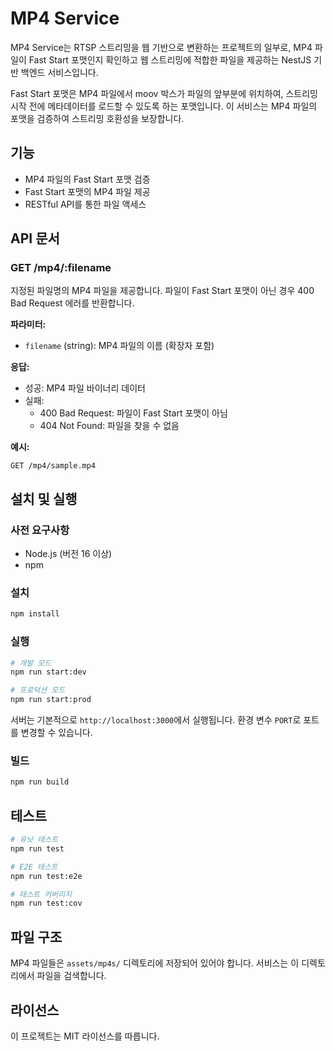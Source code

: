# MP4 Service

MP4 Service는 RTSP 스트리밍을 웹 기반으로 변환하는 프로젝트의 일부로, MP4 파일이 Fast Start 포맷인지 확인하고 웹 스트리밍에 적합한 파일을 제공하는 NestJS 기반 백엔드 서비스입니다.

Fast Start 포맷은 MP4 파일에서 moov 박스가 파일의 앞부분에 위치하여, 스트리밍 시작 전에 메타데이터를 로드할 수 있도록 하는 포맷입니다. 이 서비스는 MP4 파일의 포맷을 검증하여 스트리밍 호환성을 보장합니다.

## 기능

- MP4 파일의 Fast Start 포맷 검증
- Fast Start 포맷의 MP4 파일 제공
- RESTful API를 통한 파일 액세스

## API 문서

### GET /mp4/:filename

지정된 파일명의 MP4 파일을 제공합니다. 파일이 Fast Start 포맷이 아닌 경우 400 Bad Request 에러를 반환합니다.

**파라미터:**
- `filename` (string): MP4 파일의 이름 (확장자 포함)

**응답:**
- 성공: MP4 파일 바이너리 데이터
- 실패:
  - 400 Bad Request: 파일이 Fast Start 포맷이 아님
  - 404 Not Found: 파일을 찾을 수 없음

**예시:**
```
GET /mp4/sample.mp4
```

## 설치 및 실행

### 사전 요구사항

- Node.js (버전 16 이상)
- npm

### 설치

```bash
npm install
```

### 실행

```bash
# 개발 모드
npm run start:dev

# 프로덕션 모드
npm run start:prod
```

서버는 기본적으로 `http://localhost:3000`에서 실행됩니다. 환경 변수 `PORT`로 포트를 변경할 수 있습니다.

### 빌드

```bash
npm run build
```

## 테스트

```bash
# 유닛 테스트
npm run test

# E2E 테스트
npm run test:e2e

# 테스트 커버리지
npm run test:cov
```

## 파일 구조

MP4 파일들은 `assets/mp4s/` 디렉토리에 저장되어 있어야 합니다. 서비스는 이 디렉토리에서 파일을 검색합니다.

## 라이선스

이 프로젝트는 MIT 라이선스를 따릅니다.
